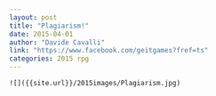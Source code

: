 ```yaml
---
layout: post
title: "Plagiarism!"
date: 2015-04-01
author: "Davide Cavalli"
link: "https://www.facebook.com/geitgames?fref=ts"
categories: 2015 rpg
---
```

```
![]({{site.url}}/2015images/Plagiarism.jpg)
```
